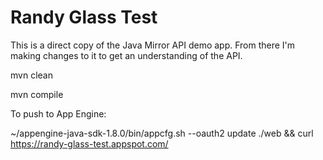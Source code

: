 Randy Glass Test
========================

This is a direct copy of the Java Mirror API demo app.  From there
I'm making changes to it to get an understanding of the API.

mvn clean

mvn compile

To push to App Engine:

~/appengine-java-sdk-1.8.0/bin/appcfg.sh --oauth2 update ./web && curl https://randy-glass-test.appspot.com/



